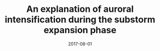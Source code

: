 ---
title: "An explanation of auroral intensification during the substorm expansion phase"
collection: publications
permalink: /publication/2017-08-01-Yao
excerpt: ' '
date: 2017-08-01
venue: 'Journal of Geophysical Research: Space Physics'
paperurl: 'https://doi.org/10.1002/2017JA024029'
citation: 'Yao, Z., Rae, I. J., Lui, A. T. Y., Murphy, K. R., Owen, C. J., Pu, Z. Y., et al. (2017). An explanation of auroral intensification during the substorm expansion phase. Journal of Geophysical Research: Space Physics, 122(8). '
---
